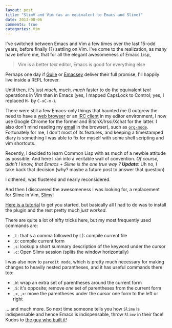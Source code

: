 ```yaml
---
layout: post
title: "SlimV and Vim (as an equivalent to Emacs and Slime)"
date: 2013-08-06
comments: true
categories: Vim 
---
```


I've switched between Emacs and Vim a few times over the last 15-odd years, before finally (?) settling on Vim. I've come to the realization, as many have before me, that for all the elegant awesomeness of Emacs Lisp,

> Vim is a better *text* editor, Emacs is good for everything else

Perhaps one day if [Guile](http://www.gnu.org/software/guile/) or [Emacsey](https://google-melange.appspot.com/gsoc/proposal/review/google/gsoc2013/shanecelis/1) deliver their full promise, I'll happily live inside a REPL forever.

Until then, it's just _much, much, much_ faster to do the equivalent *text* operations in Vim than in Emacs (yes, I mapped CapsLock to Control; yes, I replaced `M-` by `C-xC-m-`).

There were still a few Emacs-only things that haunted me (I outgrew the need to have a [web browser](http://emacs-w3m.namazu.org/) or an [IRC client](http://www.gnu.org/software/emacs/manual/html_mono/erc.html) in my editor environment, I now use Google Chrome for the former and BitchX/Irssi/Xchat for the latter. I also don't mind reading my [email](http://gmail.com) in the browser), such as [`org-mode`](http://orgmode.org/). Fortunately for me, I don't most of its features, and keeping a timestamped diary is something I was able to fix for myself with some shell scripting and vim shortcuts.

Recently, I decided to learn Common Lisp with as much of a newbie attitude as possible. And here I ran into a veritable wall of convention. _Of course, didn't I know, that Emacs + Slime is the one true way ?_
_**Update**_: Uh no, I take back that decision (why? maybe a future post to
answer that question)

I dithered, was flustered and nearly reconsidered.

And then I discovered the awesomeness I was looking for, a replacement for Slime in Vim, [Slimv](http://www.vim.org/scripts/script.php?script_id=2531)!

[Here is a tutorial](http://kovisoft.bitbucket.org/tutorial.html) to get you started, but basically all I had to do was to install the plugin and the rest pretty much _just worked_.

There are quite a lot of nifty tricks here, but my most frequently used commands are:

* `,L`: that's a comma followed by L): compile current file
* `,D`: compile current form
* `,s`: lookup a short summary description of the keyword under the cursor
* `,c`: Open Slimv session (splits the window horizontally)

I was also new to `paredit mode`, which is pretty much necessary for making changes to heavily nested parantheses, and it has useful commands there too:

* `,W`: wrap an extra set of parentheses around the current form
* `,S`: it's opposite; remove _one_ set of parentheses from the current form
* `,<`, `,>`: move the parentheses under the cursor one form to the left or right

... and much more. So next time someone tells you how `Slime` is indispensable and hence Emacs is indispensable, throw `Slimv` in their face! Kudos to [the guy who built it](http://www.vim.org/account/profile.php?user_id=16470)!

